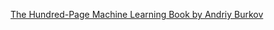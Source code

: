 [The Hundred-Page Machine Learning Book by Andriy Burkov](https://github.com/tirthajyoti/Papers-Literature-ML-DL-RL-AI/tree/master/General-Machine-Learning/The%20Hundred-Page%20Machine%20Learning%20Book%20by%20Andriy%20Burkov)

